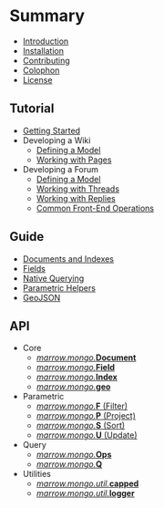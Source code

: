 # Summary

* [Introduction](README.md)
* [Installation](INSTALLATION.md)
* [Contributing](CONTRIBUTING.md)
* [Colophon](COLOPHON.md)
* [License](LICENSE.md)

## Tutorial

* [Getting Started](tutorial/getting-started.md)
* Developing a Wiki
  * [Defining a Model](tutorial/wiki/model.md)
  * [Working with Pages](tutorial/wiki/page.md)
* Developing a Forum
  * [Defining a Model](tutorial/forum/model.md)
  * [Working with Threads](tutorial/forum/thread.md)
  * [Working with Replies](tutorial/forum/reply.md)
  * [Common Front-End Operations](tutorial/forum/front-end.md)

## Guide

* [Documents and Indexes](guide/documents.md)
* [Fields](guide/fields.md)
* [Native Querying](guide/querying.md)
* [Parametric Helpers](guide/parametric.md)
* [GeoJSON](guide/geojson.md)

## API

* Core
  * [_marrow.mongo._**Document**](api/document.md)
  * [_marrow.mongo._**Field**](api/field.md)
  * [_marrow.mongo._**Index**](api/index.md)
  * [_marrow.mongo._**geo**](api/geo.md)
* Parametric
  * [_marrow.mongo._**F** (Filter)](api/parametric/filter.md)
  * [_marrow.mongo._**P** (Project)](api/parametric/project.md)
  * [_marrow.mongo._**S** (Sort)](api/parametric/sort.md)
  * [_marrow.mongo._**U** (Update)](api/parametric/update.md)
* Query
  * [_marrow.mongo._**Ops**](api/query/ops.md)
  * [_marrow.mongo._**Q**](api/query/query.md)
* Utilities
  * [_marrow.mongo.util._**capped**](api/util/capped.md)
  * [_marrow.mongo.util._**logger**](api/util/logger.md)